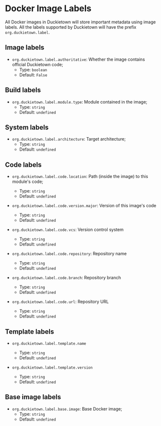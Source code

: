 # Docker Image Labels

All Docker images in Duckietown will store important metadata using image labels.
All the labels supported by Duckietown will have the prefix `org.duckietown.label`.


## Image labels

- `org.duckietown.label.authoritative`: Whether the image contains official Duckietown code;
  - Type: `boolean`
  - Default: `False`


## Build labels

- `org.duckietown.label.module.type`: Module contained in the image;
  - Type: `string`
  - Default: `undefined`


## System labels

- `org.duckietown.label.architecture`: Target architecture;
  - Type: `string`
  - Default: `undefined`


## Code labels

- `org.duckietown.label.code.location`: Path (inside the image) to this module's code;
  - Type: `string`
  - Default: `undefined`

- `org.duckietown.label.code.version.major`: Version of this image's code
  - Type: `string`
  - Default: `undefined`

- `org.duckietown.label.code.vcs`: Version control system
  - Type: `string`
  - Default: `undefined`

- `org.duckietown.label.code.repository`: Repository name
  - Type: `string`
  - Default: `undefined`

- `org.duckietown.label.code.branch`: Repository branch
  - Type: `string`
  - Default: `undefined`

- `org.duckietown.label.code.url`: Repository URL
  - Type: `string`
  - Default: `undefined`


## Template labels

- `org.duckietown.label.template.name`
  - Type: `string`
  - Default: `undefined`

- `org.duckietown.label.template.version`
  - Type: `string`
  - Default: `undefined`


## Base image labels

- `org.duckietown.label.base.image`: Base Docker image;
  - Type: `string`
  - Default: `undefined`
